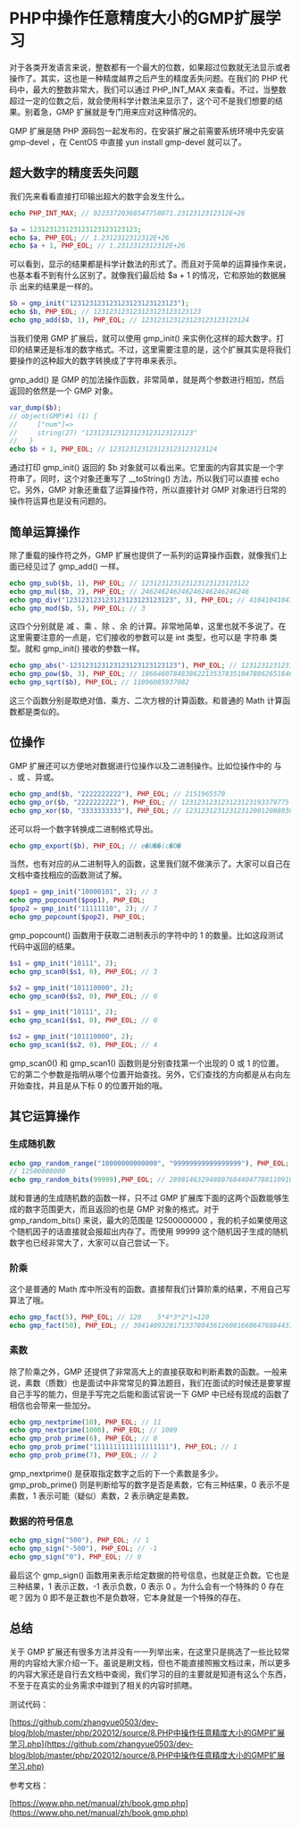 # PHP中操作任意精度大小的GMP扩展学习

对于各类开发语言来说，整数都有一个最大的位数，如果超过位数就无法显示或者操作了。其实，这也是一种精度越界之后产生的精度丢失问题。在我们的 PHP 代码中，最大的整数非常大，我们可以通过 PHP_INT_MAX 来查看。不过，当整数超过一定的位数之后，就会使用科学计数法来显示了，这个可不是我们想要的结果。别着急，GMP 扩展就是专门用来应对这种情况的。

GMP 扩展是随 PHP 源码包一起发布的，在安装扩展之前需要系统环境中先安装 gmp-devel ，在 CentOS 中直接 yun install gmp-devel 就可以了。

## 超大数字的精度丢失问题

我们先来看看直接打印输出超大的数字会发生什么。

```php
echo PHP_INT_MAX; // 92233720368547758071.2312312312312E+26

$a = 123123123123123123123123123;
echo $a, PHP_EOL; // 1.2312312312312E+26
echo $a + 1, PHP_EOL; // 1.2312312312312E+26
```

可以看到，显示的结果都是科学计数法的形式了。而且对于简单的运算操作来说，也基本看不到有什么区别了。就像我们最后给 $a + 1 的情况，它和原始的数据展示 出来的结果是一样的。

```php
$b = gmp_init("123123123123123123123123123");
echo $b, PHP_EOL; // 123123123123123123123123123
echo gmp_add($b, 1), PHP_EOL; // 123123123123123123123123124
```

当我们使用 GMP 扩展后，就可以使用 gmp_init() 来实例化这样的超大数字。打印的结果还是标准的数字格式。不过，这里需要注意的是，这个扩展其实是将我们要操作的这种超大的数字转换成了字符串来表示。

gmp_add() 是 GMP 的加法操作函数，非常简单，就是两个参数进行相加，然后返回的依然是一个 GMP 对象。

```php
var_dump($b);
// object(GMP)#1 (1) {
//     ["num"]=>
//     string(27) "123123123123123123123123123"
//   }
echo $b + 1, PHP_EOL; // 123123123123123123123123124
```

通过打印 gmp_init() 返回的 \$b 对象就可以看出来。它里面的内容其实是一个字符串了。同时，这个对象还重写了 \_\_toString() 方法，所以我们可以直接 echo 它。另外，GMP 对象还重载了运算操作符，所以直接针对 GMP 对象进行日常的操作符运算也是没有问题的。

## 简单运算操作

除了重载的操作符之外，GMP 扩展也提供了一系列的运算操作函数，就像我们上面已经见过了 gmp_add() 一样。

```php
echo gmp_sub($b, 1), PHP_EOL; // 123123123123123123123123122
echo gmp_mul($b, 2), PHP_EOL; // 246246246246246246246246246
echo gmp_div("123123123123123123123123123", 3), PHP_EOL; // 41041041041041041041041041
echo gmp_mod($b, 5), PHP_EOL; // 3
```

这四个分别就是 减 、乘 、除 、余 的计算。非常地简单，这里也就不多说了。在这里需要注意的一点是，它们接收的参数可以是 int 类型，也可以是 字符串 类型。就和 gmp_init() 接收的参数一样。

```php
echo gmp_abs("-123123123123123123123123123"), PHP_EOL; // 123123123123123123123123123
echo gmp_pow($b, 3), PHP_EOL; // 1866460784838622135378351047886265184644645186267890058355382138624840786461867
echo gmp_sqrt($b), PHP_EOL; // 11096085937082
```

这三个函数分别是取绝对值、乘方、二次方根的计算函数。和普通的 Math 计算函数都是类似的。

## 位操作

GMP 扩展还可以方便地对数据进行位操作以及二进制操作。比如位操作中的 与 、或 、异或。

```php
echo gmp_and($b, "2222222222"), PHP_EOL; // 2151965570
echo gmp_or($b, "2222222222"), PHP_EOL; // 123123123123123123193379775
echo gmp_xor($b, "3333333333"), PHP_EOL; // 123123123123123120012088038
```

还可以将一个数字转换成二进制格式导出。

```php
echo gmp_export($b), PHP_EOL; // e�U��(c�O�
```

当然，也有对应的从二进制导入的函数，这里我们就不做演示了。大家可以自己在文档中查找相应的函数测试了解。

```php
$pop1 = gmp_init("10000101", 2); // 3
echo gmp_popcount($pop1), PHP_EOL;
$pop2 = gmp_init("11111110", 2); // 7
echo gmp_popcount($pop2), PHP_EOL;
```

gmp_popcount() 函数用于获取二进制表示的字符中的 1 的数量。比如这段测试代码中返回的结果。

```php
$s1 = gmp_init("10111", 2);
echo gmp_scan0($s1, 0), PHP_EOL; // 3

$s2 = gmp_init("101110000", 2);
echo gmp_scan0($s2, 0), PHP_EOL; // 0

$s1 = gmp_init("10111", 2);
echo gmp_scan1($s1, 0), PHP_EOL; // 0

$s2 = gmp_init("101110000", 2);
echo gmp_scan1($s2, 0), PHP_EOL; // 4
```

gmp_scan0() 和 gmp_scan1() 函数则是分别查找第一个出现的 0 或 1 的位置。它的第二个参数是指明从哪个位置开始查找。另外，它们查找的方向都是从右向左开始查找，并且是从下标 0 的位置开始的哦。

## 其它运算操作

### 生成随机数

```php
echo gmp_random_range("10000000000000", "99999999999999999"), PHP_EOL; // 83490559526159213
// 12500000000
echo gmp_random_bits(99999),PHP_EOL; // 289814632948807684404778811091812938699609………………
```

就和普通的生成随机数的函数一样，只不过 GMP 扩展库下面的这两个函数能够生成的数字范围更大，而且返回的也是 GMP 对象的格式。对于 gmp_random_bits() 来说，最大的范围是 12500000000 ，我的机子如果使用这个随机因子的话直接就会报超出内存了。而使用 99999 这个随机因子生成的随机数字也已经非常大了，大家可以自己尝试一下。

### 阶乘

这个是普通的 Math 库中所没有的函数。直接帮我们计算阶乘的结果，不用自己写算法了哦。

```php
echo gmp_fact(5), PHP_EOL; // 120    5*4*3*2*1=120
echo gmp_fact(50), PHP_EOL; // 30414093201713378043612608166064768844377641568960512000000000000 50*49*48…………*2*1
```

### 素数

除了阶乘之外，GMP 还提供了非常高大上的直接获取和判断素数的函数。一般来说，素数（质数）也是面试中非常常见的算法题目，我们在面试的时候还是要掌握自己手写的能力，但是手写完之后能和面试官说一下 GMP 中已经有现成的函数了相信也会带来一些加分。

```php
echo gmp_nextprime(10), PHP_EOL; // 11
echo gmp_nextprime(1000), PHP_EOL; // 1009
echo gmp_prob_prime(6), PHP_EOL; // 0
echo gmp_prob_prime("1111111111111111111"), PHP_EOL; // 1
echo gmp_prob_prime(7), PHP_EOL; // 2
```

gmp_nextprime() 是获取指定数字之后的下一个素数是多少。gmp_prob_prime() 则是判断给写的数字是否是素数，它有三种结果，0 表示不是素数，1 表示可能（疑似）素数，2 表示确定是素数。

### 数据的符号信息

```php
echo gmp_sign("500"), PHP_EOL; // 1
echo gmp_sign("-500"), PHP_EOL; // -1
echo gmp_sign("0"), PHP_EOL; // 0
```

最后这个 gmp_sign() 函数用来表示给定数据的符号信息，也就是正负数。它也是三种结果，1 表示正数，-1 表示负数，0 表示 0 。为什么会有一个特殊的 0 存在呢？因为 0 即不是正数也不是负数呀，它本身就是一个特殊的存在。

## 总结

关于 GMP 扩展还有很多方法并没有一一列举出来，在这里只是挑选了一些比较常用的内容给大家介绍一下。虽说是刷文档，但也不能直接照搬文档过来，所以更多的内容大家还是自行去文档中查阅，我们学习的目的主要就是知道有这么个东西，不至于在真实的业务需求中踫到了相关的内容时抓瞎。

测试代码：

[https://github.com/zhangyue0503/dev-blog/blob/master/php/202012/source/8.PHP中操作任意精度大小的GMP扩展学习.php](https://github.com/zhangyue0503/dev-blog/blob/master/php/202012/source/8.PHP中操作任意精度大小的GMP扩展学习.php)

参考文档：

[https://www.php.net/manual/zh/book.gmp.php](https://www.php.net/manual/zh/book.gmp.php)


